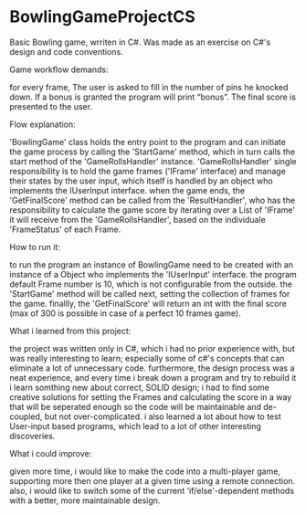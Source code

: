 # BowlingGameProjectCS
Basic Bowling game, wrriten in C#. Was made as an exercise on C#'s design and code conventions.

Game workflow demands:

for every frame, The user is asked to fill in the number of pins he knocked down. If a bonus is granted the program will print “bonus”. The final score is presented to the user.

Flow explanation:

'BowlingGame' class holds the entry point to the program and can initiate the game process by calling the 'StartGame' method, which in turn calls the start method of the 'GameRollsHandler' instance. 'GameRollsHandler' single responsibility is to hold the game frames ('IFrame' interface) and manage their states by the user input, which itself is handled by an object who implements the IUserInput interface. when the game ends, the 'GetFinalScore' method can be called from the 'ResultHandler', who has the responsibility to calculate the game score by iterating over a List of 'IFrame' it will receive from the 'GameRollsHandler', based on the individuale 'FrameStatus' of each Frame.

How to run it:

to run the program an instance of BowlingGame need to be created with an instance of a Object who implements the 'IUserInput' interface. the program default Frame number is 10, which is not configurable from the outside. 
the 'StartGame' method will be called next, setting the collection of frames for the game.
finallly, the 'GetFinalScore' will return an int with the final score (max of 300 is possible in case of a perfect 10 frames game).

What i learned from this project:

the project was written only in C#, which i had no prior experience with, but was really interesting to learn; especially some of c#'s concepts that can eliminate a lot of unnecessary code. furthermore, the design process was a neat experience, and every time i break down a program and try to rebuild it i learn somthing new about correct, SOLID design; i had to find some creative solutions for setting the Frames and calculating the score in a way that will be seperated enough so the code will be maintainable and de-coupled, but not over-complicated.
i also learned a lot about how to test User-input based programs, which lead to a lot of other interesting discoveries.

What i could improve:

given more time, i would like to make the code into a multi-player game, supporting more then one player at a given time using a remote connection.
also, i would like to switch some of the current 'if/else'-dependent methods with a better, more maintainable design. 
